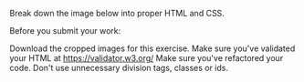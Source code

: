 Break down the image below into proper HTML and CSS.

Before you submit your work:

Download the cropped images for this exercise.
Make sure you've validated your HTML at https://validator.w3.org/
Make sure you've refactored your code. Don't use unnecessary division tags, classes or ids.